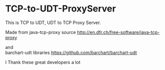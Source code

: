# TCP-to-UDT-ProxyServer
This is TCP to UDT, UDT to TCP Proxy Server.  

Made from 
java-tcp-proxy source 
http://en.dfr.ch/free-software/java-tcp-proxy    

and  
barchart-udt libraries 
https://github.com/barchart/barchart-udt  

I Thank these great developers a lot

